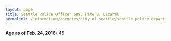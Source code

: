 ```yaml
---
layout: page
title: Seattle Police Officer 6893 Pete B. Lazarou
permalink: /information/agencies/city_of_seattle/seattle_police_department/copbook/6893/
---
```


**Age as of Feb. 24, 2016:** 45
